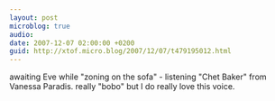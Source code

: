 ```yaml
---
layout: post
microblog: true
audio: 
date: 2007-12-07 02:00:00 +0200
guid: http://xtof.micro.blog/2007/12/07/t479195012.html
---
```

awaiting Eve while "zoning on the sofa" - listening "Chet Baker" from Vanessa Paradis. really "bobo" but I do really love this voice.
